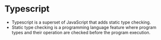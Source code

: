 # Typescript

- Typescript is a superset of JavaScript that adds static type checking.
- Static type checking is a programming language feature where program types and their operation are checked before the program execution.
